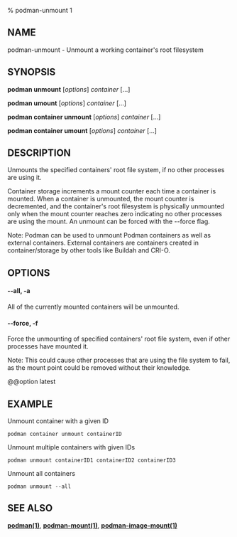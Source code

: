 % podman-unmount 1

## NAME

podman\-unmount - Unmount a working container's root filesystem

## SYNOPSIS

**podman unmount** [*options*] _container_ [...]

**podman umount** [*options*] _container_ [...]

**podman container unmount** [*options*] _container_ [...]

**podman container umount** [*options*] _container_ [...]

## DESCRIPTION

Unmounts the specified containers' root file system, if no other processes
are using it.

Container storage increments a mount counter each time a container is mounted.
When a container is unmounted, the mount counter is decremented, and the
container's root filesystem is physically unmounted only when the mount
counter reaches zero indicating no other processes are using the mount.
An unmount can be forced with the --force flag.

Note: Podman can be used to unmount Podman containers as well as external containers.
External containers are containers created in container/storage by other tools like
Buildah and CRI-O.

## OPTIONS

#### **--all**, **-a**

All of the currently mounted containers will be unmounted.

#### **--force**, **-f**

Force the unmounting of specified containers' root file system, even if other
processes have mounted it.

Note: This could cause other processes that are using the file system to fail,
as the mount point could be removed without their knowledge.

@@option latest

## EXAMPLE

Unmount container with a given ID

```
podman container unmount containerID
```

Unmount multiple containers with given IDs

```
podman unmount containerID1 containerID2 containerID3
```

Unmount all containers

```
podman unmount --all
```

## SEE ALSO

**[podman(1)](podman.md)**, **[podman-mount(1)](podman-mount.md)**, **[podman-image-mount(1)](podman-image-mount.md)**

